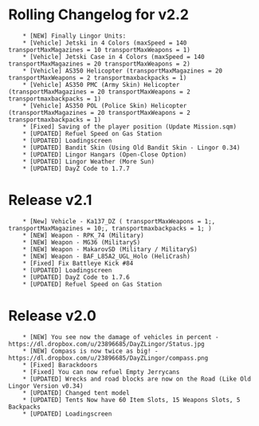 Rolling Changelog for v2.2
==========
		* [NEW] Finally Lingor Units:
		* [Vehicle] Jetski in 4 Colors (maxSpeed = 140 transportMaxMagazines = 10 transportMaxWeapons = 1)
		* [Vehicle] Jetski Case in 4 Colors (maxSpeed = 140 transportMaxMagazines = 20 transportMaxWeapons = 2)
		* [Vehicle] AS350 Helicopter (transportMaxMagazines = 20 transportMaxWeapons = 2 transportmaxbackpacks = 1)
		* [Vehicle] AS350 PMC (Army Skin) Helicopter (transportMaxMagazines = 20 transportMaxWeapons = 2 transportmaxbackpacks = 1)
		* [Vehicle] AS350 POL (Police Skin) Helicopter (transportMaxMagazines = 20 transportMaxWeapons = 2 transportmaxbackpacks = 1)
		* [Fixed] Saving of the player position (Update Mission.sqm)
		* [UPDATED] Refuel Speed on Gas Station
		* [UPDATED] Loadingscreen
		* [UPDATED] Bandit Skin (Using Old Bandit Skin - Lingor 0.34)
		* [UPDATED] Lingor Hangars (Open-Close Option)
		* [UPDATED] Lingor Weather (More Sun)
		* [UPDATED] DayZ Code to 1.7.7


Release v2.1
==========
			
		* [New] Vehicle - Ka137_DZ ( transportMaxWeapons = 1;, transportMaxMagazines = 10;, transportmaxbackpacks = 1; )
		* [NEW] Weapon - RPK_74 (Military)
		* [NEW] Weapon - MG36 (MilitaryS)
		* [NEW] Weapon - MakarovSD (Military / MilitaryS)
		* [NEW] Weapon - BAF_L85A2_UGL_Holo (HeliCrash)
		* [Fixed] Fix Battleye Kick #84
		* [UPDATED] Loadingscreen
		* [UPDATED] DayZ Code to 1.7.6
		* [UPDATED] Refuel Speed on Gas Station


Release v2.0
==========

		* [NEW] You see now the damage of vehicles in percent - https://dl.dropbox.com/u/23896685/DayZLingor/Status.jpg
		* [NEW] Compass is now twice as big! - https://dl.dropbox.com/u/23896685/DayZLingor/compass.png
		* [Fixed] Barackdoors
		* [Fixed] You can now refuel Empty Jerrycans
		* [UPDATED] Wrecks and road blocks are now on the Road (Like Old Lingor Version v0.34)
		* [UPDATED] Changed tent model
		* [UPDATED] Tents Now have 60 Item Slots, 15 Weapons Slots, 5 Backpacks
		* [UPDATED] Loadingscreen
